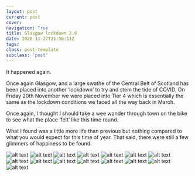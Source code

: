 ```yaml
---
layout: post
current: post
cover:
navigation: True
title: Glasgow lockdown 2.0
date: 2020-11-27T21:56:11Z
tags:
class: post-template
subclass: 'post'
---
```

It happened again.

Once again Glasgow, and a large swathe of the Central Belt of Scotland has been placed into another ‘lockdown’ to try and stem the tide of COVID. On Friday 20th November we were placed into Tier 4 which is essentially the same as the lockdown conditions we faced all the way back in March.

Once again, I thought I should take a wee wander through town on the bike to see what the place ‘felt’ like this time round.

What I found was a little more life than previous but nothing compared to what you would expect for this time of year. That said, there were still a few glimmers of happiness to be found.

![alt text](/images/posts/2020/12/photo.jpeg)
![alt text](/images/posts/2020/12/photo-2.jpeg)
![alt text](/images/posts/2020/12/photo-3.jpeg)
![alt text](/images/posts/2020/12/photo-4.jpeg)
![alt text](/images/posts/2020/12/photo-5.jpeg)
![alt text](/images/posts/2020/12/photo-6.jpeg)
![alt text](/images/posts/2020/12/photo-7.jpeg)
![alt text](/images/posts/2020/12/photo-8.jpeg)
![alt text](/images/posts/2020/12/photo-9.jpeg)
![alt text](/images/posts/2020/12/photo-10.jpeg)
![alt text](/images/posts/2020/12/photo-11.jpeg)
![alt text](/images/posts/2020/12/photo-12.jpeg)
![alt text](/images/posts/2020/12/photo-13.jpeg)
![alt text](/images/posts/2020/12/photo-14.jpeg)
![alt text](/images/posts/2020/12/photo-15.jpeg)
